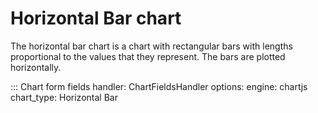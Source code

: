 # Horizontal Bar chart

The horizontal bar chart is a chart with rectangular bars with lengths proportional to the values that they represent. The bars are plotted horizontally.

::: Chart form fields
    handler: ChartFieldsHandler
    options:
      engine: chartjs
      chart_type: Horizontal Bar
